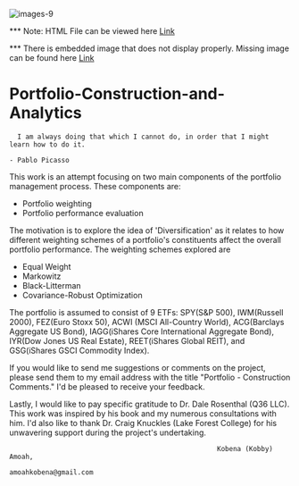 ![images-9](https://user-images.githubusercontent.com/108365002/203464048-ebcd4f70-dd77-4361-9836-1c992785cf43.jpeg)

*** Note: HTML File can be viewed here [Link](https://htmlpreview.github.io/?https://github.com/KobAmoah/Portfolio-Construction-and-Analytics/blob/main/Article/HTML%20File/Project-Article.html)

*** There is embedded image that does not display properly. Missing image can be found here [Link](https://github.com/KobAmoah/Portfolio-Construction-and-Analytics/blob/main/Article/HTML%20File/Cumulated-Returns-Chart.png)

# Portfolio-Construction-and-Analytics
      I am always doing that which I cannot do, in order that I might learn how to do it.
                                                                            - Pablo Picasso
                                                                                                                                                                                                             
 This work is an attempt focusing on two main components of the portfolio management process. These components are:
   - Portfolio weighting
   - Portfolio performance evaluation
   
 The motivation is to explore the idea of 'Diversification' as it relates to how different weighting schemes of a portfolio's constituents affect the overall portfolio performance. The weighting schemes explored are
   - Equal Weight
   - Markowitz
   - Black-Litterman
   - Covariance-Robust Optimization
   
 The portfolio is assumed to consist of 9 ETFs: SPY(S&P 500), IWM(Russell 2000), FEZ(Euro Stoxx 50), ACWI (MSCI All-Country World), ACG(Barclays Aggregate US Bond), IAGG(iShares Core  International Aggregate Bond), IYR(Dow Jones US Real Estate), REET(iShares Global REIT), and GSG(iShares GSCI Commodity Index).
    
 If you would like to send me suggestions or comments on the project, please send them to my email address with the title "Portfolio - Construction Comments." I'd be pleased to receive your feedback. 
 
 Lastly, I would like to pay specific gratitude to Dr. Dale Rosenthal (Q36 LLC). This work was inspired by his book and my numerous consultations with him. I'd also like to thank Dr. Craig Knuckles (Lake Forest College) for his unwavering support during the project's undertaking.
 
 
                                                        Kobena (Kobby) Amoah,
                                                        amoahkobena@gmail.com

